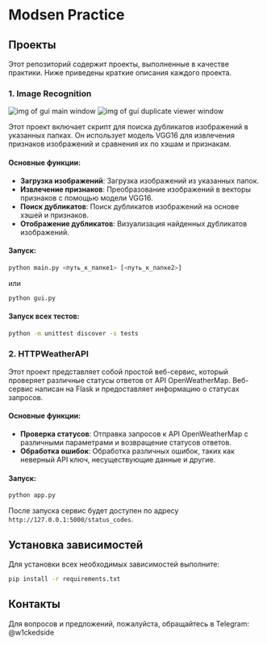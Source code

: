 # Modsen Practice

## Проекты

Этот репозиторий содержит проекты, выполненные в качестве практики. Ниже приведены краткие описания каждого проекта.

### 1. Image Recognition
![img of gui main window](https://img001.prntscr.com/file/img001/VHqh3dxtQ2Wq3ktWfxQXyQ.png)
![img of gui duplicate viewer window](https://img001.prntscr.com/file/img001/4PicvzZyT06L1eIFBR660g.png)

Этот проект включает скрипт для поиска дубликатов изображений в указанных папках. Он использует модель VGG16 для извлечения признаков изображений и сравнения их по хэшам и признакам.

#### Основные функции:
- **Загрузка изображений**: Загрузка изображений из указанных папок.
- **Извлечение признаков**: Преобразование изображений в векторы признаков с помощью модели VGG16.
- **Поиск дубликатов**: Поиск дубликатов изображений на основе хэшей и признаков.
- **Отображение дубликатов**: Визуализация найденных дубликатов изображений.

#### Запуск:
```bash
python main.py <путь_к_папке1> [<путь_к_папке2>]
```
или
```bash
python gui.py
```
#### Запуск всех тестов:
```bash
python -m unittest discover -s tests
```

### 2. HTTPWeatherAPI

Этот проект представляет собой простой веб-сервис, который проверяет различные статусы ответов от API OpenWeatherMap. Веб-сервис написан на Flask и предоставляет информацию о статусах запросов.

#### Основные функции:
- **Проверка статусов**: Отправка запросов к API OpenWeatherMap с различными параметрами и возвращение статусов ответов.
- **Обработка ошибок**: Обработка различных ошибок, таких как неверный API ключ, несуществующие данные и другие.

#### Запуск:
```bash
python app.py
```

После запуска сервис будет доступен по адресу `http://127.0.0.1:5000/status_codes`.

## Установка зависимостей

Для установки всех необходимых зависимостей выполните:
```bash
pip install -r requirements.txt
```

## Контакты

Для вопросов и предложений, пожалуйста, обращайтесь в Telegram: @w1ckedside
